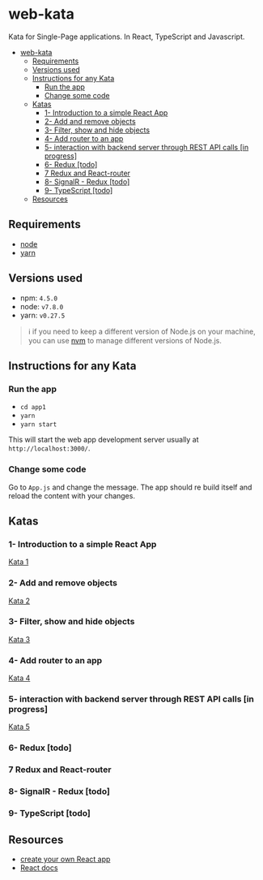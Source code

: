 # web-kata

Kata for Single-Page applications. In React, TypeScript and Javascript.

<!-- TOC -->

- [web-kata](#web-kata)
    - [Requirements](#requirements)
    - [Versions used](#versions-used)
    - [Instructions for any Kata](#instructions-for-any-kata)
        - [Run the app](#run-the-app)
        - [Change some code](#change-some-code)
    - [Katas](#katas)
        - [1- Introduction to a simple React App](#1--introduction-to-a-simple-react-app)
        - [2- Add and remove objects](#2--add-and-remove-objects)
        - [3- Filter, show and hide objects](#3--filter-show-and-hide-objects)
        - [4- Add router to an app](#4--add-router-to-an-app)
        - [5- interaction with backend server through REST API calls [in progress]](#5--interaction-with-backend-server-through-rest-api-calls-in-progress)
        - [6- Redux [todo]](#6--redux-todo)
        - [7 Redux and React-router](#7-redux-and-react-router)
        - [8- SignalR - Redux [todo]](#8--signalr---redux-todo)
        - [9- TypeScript  [todo]](#9--typescript--todo)
    - [Resources](#resources)

<!-- /TOC -->

## Requirements

- [node](https://nodejs.org/en/)
- [yarn](https://yarnpkg.com/en/docs/install)

## Versions used

- npm: `4.5.0`
- node: `v7.8.0`
- yarn: `v0.27.5`

> :information_source: if you need to keep a different version of Node.js on your machine, you can use [nvm](https://github.com/coreybutler/nvm-windows) to manage different versions of Node.js.

## Instructions for any Kata

### Run the app

- `cd app1`
- `yarn`
- `yarn start`

This will start the web app development server usually at `http://localhost:3000/`.

### Change some code

Go to `App.js` and change the message. The app should re build itself and reload the content with your changes.

## Katas

### 1- Introduction to a simple React App

[Kata 1](kata1.md)

### 2- Add and remove objects

[Kata 2](kata2.md)

### 3- Filter, show and hide objects

[Kata 3](kata3.md)

### 4- Add router to an app

[Kata 4](kata4.md)

### 5- interaction with backend server through REST API calls [in progress]

[Kata 5](kata5.md)

### 6- Redux [todo]

### 7 Redux and React-router

### 8- SignalR - Redux [todo]

### 9- TypeScript  [todo]

## Resources

- [create your own React app](https://github.com/facebookincubator/create-react-app)
- [React docs](https://facebook.github.io/react/docs/hello-world.html)
